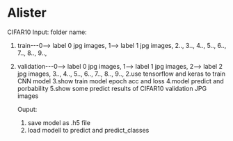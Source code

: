 # Alister
CIFAR10
Input: 
folder name:
1. train---0--> label 0 jpg images,
        1--> label 1 jpg images,
        2..,
        3..,
        4..,
        5..,
        6..,
        7..,
        8..,
        9..,
2. validation---0--> label 0 jpg images,
                1--> label 1 jpg images,
                2--> label 2 jpg images,
                3..,
                4..,
                5..,
                6..,
                7..,
                8..,
                9..,
2.use tensorflow and keras to train CNN model
3.show train model epoch acc and loss
4.model predict and porbability
5.show some predict results of CIFAR10 validation JPG images
    
    Ouput:
    1. save model as .h5 file
    2. load modell to predict and predict_classes
